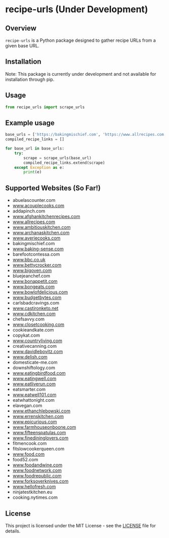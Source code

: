 # recipe-urls (Under Development)

## Overview

`recipe-urls` is a Python package designed to gather recipe URLs from a given base URL.

## Installation

Note: This package is currently under development and not available for installation through pip.

<!-- ```bash
pip install recipe-urls
``` -->

## Usage

```python
from recipe_urls import scrape_urls
```

## Example usage

```python
base_urls = ['https://bakingmischief.com', 'https://www.allrecipes.com']
compiled_recipe_links = []

for base_url in base_urls:
    try:
        scrape = scrape_urls(base_url)
        compiled_recipe_links.extend(scrape)
    except Exception as e:
        print(e)
```

## Supported Websites (So Far!)

- abuelascounter.com
- www.acouplecooks.com
- addapinch.com
- www.afghankitchenrecipes.com
- www.allrecipes.com
- www.ambitiouskitchen.com
- www.archanaskitchen.com
- www.averiecooks.com
- bakingmischief.com
- www.baking-sense.com
- barefootcontessa.com
- www.bbc.co.uk
- www.bettycrocker.com
- www.bigoven.com
- bluejeanchef.com
- www.bonappetit.com
- www.bongeats.com
- www.bowlofdelicious.com
- www.budgetbytes.com
- carlsbadcravings.com
- www.castironketo.net
- www.cdkitchen.com
- chefsavvy.com
- www.closetcooking.com
- cookieandkate.com
- copykat.com 
- www.countryliving.com
- creativecanning.com
- www.davidlebovitz.com
- www.delish.com
- domesticate-me.com
- downshiftology.com
- www.eatingbirdfood.com
- www.eatingwell.com
- www.eatliverun.com
- eatsmarter.com
- www.eatwell101.com
- eatwhattonight.com
- elavegan.com
- www.ethanchlebowski.com
- www.errenskitchen.com
- www.epicurious.com
- www.farmhouseonboone.com
- www.fifteenspatulas.com
- www.finedininglovers.com
- fitmencook.com
- fitslowcookerqueen.com
- www.food.com
- food52.com
- www.foodandwine.com
- www.foodnetwork.com
- www.foodrepublic.com
- www.forksoverknives.com
- www.hellofresh.com
- ninjatestkitchen.eu
- cooking.nytimes.com


## License

This project is licensed under the MIT License - see the [LICENSE](LICENSE) file for details.
